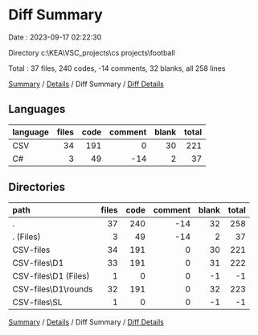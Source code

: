 # Diff Summary

Date : 2023-09-17 02:22:30

Directory c:\\KEA\\VSC_projects\\cs projects\\football

Total : 37 files,  240 codes, -14 comments, 32 blanks, all 258 lines

[Summary](results.md) / [Details](details.md) / Diff Summary / [Diff Details](diff-details.md)

## Languages
| language | files | code | comment | blank | total |
| :--- | ---: | ---: | ---: | ---: | ---: |
| CSV | 34 | 191 | 0 | 30 | 221 |
| C# | 3 | 49 | -14 | 2 | 37 |

## Directories
| path | files | code | comment | blank | total |
| :--- | ---: | ---: | ---: | ---: | ---: |
| . | 37 | 240 | -14 | 32 | 258 |
| . (Files) | 3 | 49 | -14 | 2 | 37 |
| CSV-files | 34 | 191 | 0 | 30 | 221 |
| CSV-files\\D1 | 33 | 191 | 0 | 31 | 222 |
| CSV-files\\D1 (Files) | 1 | 0 | 0 | -1 | -1 |
| CSV-files\\D1\\rounds | 32 | 191 | 0 | 32 | 223 |
| CSV-files\\SL | 1 | 0 | 0 | -1 | -1 |

[Summary](results.md) / [Details](details.md) / Diff Summary / [Diff Details](diff-details.md)